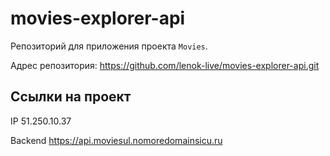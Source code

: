 # movies-explorer-api
Репозиторий для приложения проекта `Movies`.

Адрес репозитория: https://github.com/lenok-live/movies-explorer-api.git

## Ссылки на проект

IP 51.250.10.37

Backend https://api.moviesul.nomoredomainsicu.ru
